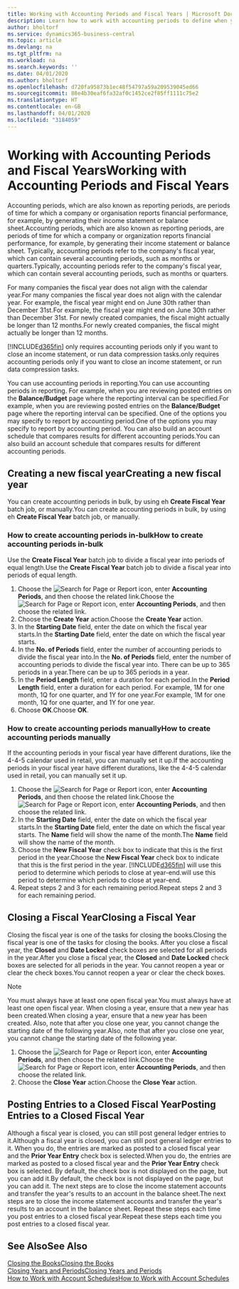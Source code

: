 ```yaml
---
title: Working with Accounting Periods and Fiscal Years | Microsoft Docs
description: Learn how to work with accounting periods to define when your company reports financial performance.
author: bholtorf
ms.service: dynamics365-business-central
ms.topic: article
ms.devlang: na
ms.tgt_pltfrm: na
ms.workload: na
ms.search.keywords: ''
ms.date: 04/01/2020
ms.author: bholtorf
ms.openlocfilehash: d720fa95873b1ec48f54797a59a209539045ed66
ms.sourcegitcommit: 88e4b30eaf6fa32af0c1452ce2f85ff1111c75e2
ms.translationtype: HT
ms.contentlocale: en-GB
ms.lasthandoff: 04/01/2020
ms.locfileid: "3184059"
---
```

# <a name="working-with-accounting-periods-and-fiscal-years"></a><span data-ttu-id="e3227-103">Working with Accounting Periods and Fiscal Years</span><span class="sxs-lookup"><span data-stu-id="e3227-103">Working with Accounting Periods and Fiscal Years</span></span>
<span data-ttu-id="e3227-104">Accounting periods, which are also known as reporting periods, are periods of time for which a company or organisation reports financial performance, for example, by generating their income statement or balance sheet.</span><span class="sxs-lookup"><span data-stu-id="e3227-104">Accounting periods, which are also known as reporting periods, are periods of time for which a company or organization reports financial performance, for example, by generating their income statement or balance sheet.</span></span> <span data-ttu-id="e3227-105">Typically, accounting periods refer to the company's fiscal year, which can contain several accounting periods, such as months or quarters.</span><span class="sxs-lookup"><span data-stu-id="e3227-105">Typically, accounting periods refer to the company's fiscal year, which can contain several accounting periods, such as months or quarters.</span></span>

<span data-ttu-id="e3227-106">For many companies the fiscal year does not align with the calendar year.</span><span class="sxs-lookup"><span data-stu-id="e3227-106">For many companies the fiscal year does not align with the calendar year.</span></span> <span data-ttu-id="e3227-107">For example, the fiscal year might end on June 30th rather than December 31st.</span><span class="sxs-lookup"><span data-stu-id="e3227-107">For example, the fiscal year might end on June 30th rather than December 31st.</span></span> <span data-ttu-id="e3227-108">For newly created companies, the fiscal might actually be longer than 12 months.</span><span class="sxs-lookup"><span data-stu-id="e3227-108">For newly created companies, the fiscal might actually be longer than 12 months.</span></span> 

[!INCLUDE[d365fin](includes/d365fin_md.md)] <span data-ttu-id="e3227-109">only requires accounting periods only if you want to close an income statement, or run data compression tasks.</span><span class="sxs-lookup"><span data-stu-id="e3227-109">only requires accounting periods only if you want to close an income statement, or run data compression tasks.</span></span> 

<span data-ttu-id="e3227-110">You can use accounting periods in reporting.</span><span class="sxs-lookup"><span data-stu-id="e3227-110">You can use accounting periods in reporting.</span></span> <span data-ttu-id="e3227-111">For example, when you are reviewing posted entries on the **Balance/Budget** page where the reporting interval can be specified.</span><span class="sxs-lookup"><span data-stu-id="e3227-111">For example, when you are reviewing posted entries on the **Balance/Budget** page where the reporting interval can be specified.</span></span> <span data-ttu-id="e3227-112">One of the options you may specify to report by accounting period.</span><span class="sxs-lookup"><span data-stu-id="e3227-112">One of the options you may specify to report by accounting period.</span></span> <span data-ttu-id="e3227-113">You can also build an account schedule that compares results for different accounting periods.</span><span class="sxs-lookup"><span data-stu-id="e3227-113">You can also build an account schedule that compares results for different accounting periods.</span></span>

## <a name="creating-a-new-fiscal-year"></a><span data-ttu-id="e3227-114">Creating a new fiscal year</span><span class="sxs-lookup"><span data-stu-id="e3227-114">Creating a new fiscal year</span></span>
<span data-ttu-id="e3227-115">You can create accounting periods in bulk, by using eh **Create Fiscal Year** batch job, or manually.</span><span class="sxs-lookup"><span data-stu-id="e3227-115">You can create accounting periods in bulk, by using eh **Create Fiscal Year** batch job, or manually.</span></span>

### <a name="how-to-create-accounting-periods-in-bulk"></a><span data-ttu-id="e3227-116">How to create accounting periods in-bulk</span><span class="sxs-lookup"><span data-stu-id="e3227-116">How to create accounting periods in-bulk</span></span>
<span data-ttu-id="e3227-117">Use the **Create Fiscal Year** batch job to divide a fiscal year into periods of equal length.</span><span class="sxs-lookup"><span data-stu-id="e3227-117">Use the **Create Fiscal Year** batch job to divide a fiscal year into periods of equal length.</span></span>  

1. <span data-ttu-id="e3227-118">Choose the ![Search for Page or Report](media/ui-search/search_small.png "Search for Page or Report icon") icon, enter **Accounting Periods**, and then choose the related link.</span><span class="sxs-lookup"><span data-stu-id="e3227-118">Choose the ![Search for Page or Report](media/ui-search/search_small.png "Search for Page or Report icon") icon, enter **Accounting Periods**, and then choose the related link.</span></span>  
2. <span data-ttu-id="e3227-119">Choose the **Create Year** action.</span><span class="sxs-lookup"><span data-stu-id="e3227-119">Choose the **Create Year** action.</span></span>  <!--What about the Scheduling option? Should we mention that? There's also the Report Output Type field...-->
3. <span data-ttu-id="e3227-120">In the **Starting Date** field, enter the date on which the fiscal year starts.</span><span class="sxs-lookup"><span data-stu-id="e3227-120">In the **Starting Date** field, enter the date on which the fiscal year starts.</span></span>  
4. <span data-ttu-id="e3227-121">In the **No. of Periods** field, enter the number of accounting periods to divide the fiscal year into.</span><span class="sxs-lookup"><span data-stu-id="e3227-121">In the **No. of Periods** field, enter the number of accounting periods to divide the fiscal year into.</span></span> <span data-ttu-id="e3227-122">There can be up to 365 periods in a year.</span><span class="sxs-lookup"><span data-stu-id="e3227-122">There can be up to 365 periods in a year.</span></span>  
5. <span data-ttu-id="e3227-123">In the **Period Length** field, enter a duration for each period.</span><span class="sxs-lookup"><span data-stu-id="e3227-123">In the **Period Length** field, enter a duration for each period.</span></span> <span data-ttu-id="e3227-124">For example, 1M for one month, 1Q for one quarter, and 1Y for one year.</span><span class="sxs-lookup"><span data-stu-id="e3227-124">For example, 1M for one month, 1Q for one quarter, and 1Y for one year.</span></span>  
6. <span data-ttu-id="e3227-125">Choose **OK**.</span><span class="sxs-lookup"><span data-stu-id="e3227-125">Choose **OK**.</span></span>  

### <a name="how-to-create-accounting-periods-manually"></a><span data-ttu-id="e3227-126">How to create accounting periods manually</span><span class="sxs-lookup"><span data-stu-id="e3227-126">How to create accounting periods manually</span></span>
<span data-ttu-id="e3227-127">If the accounting periods in your fiscal year have different durations, like the 4-4-5 calendar used in retail, you can manually set it up.</span><span class="sxs-lookup"><span data-stu-id="e3227-127">If the accounting periods in your fiscal year have different durations, like the 4-4-5 calendar used in retail, you can manually set it up.</span></span>  
  
1. <span data-ttu-id="e3227-128">Choose the ![Search for Page or Report](media/ui-search/search_small.png "Search for Page or Report icon") icon, enter **Accounting Periods**, and then choose the related link.</span><span class="sxs-lookup"><span data-stu-id="e3227-128">Choose the ![Search for Page or Report](media/ui-search/search_small.png "Search for Page or Report icon") icon, enter **Accounting Periods**, and then choose the related link.</span></span>  
2. <span data-ttu-id="e3227-129">In the **Starting Date** field, enter the date on which the fiscal year starts.</span><span class="sxs-lookup"><span data-stu-id="e3227-129">In the **Starting Date** field, enter the date on which the fiscal year starts.</span></span> <span data-ttu-id="e3227-130">The **Name** field will show the name of the month.</span><span class="sxs-lookup"><span data-stu-id="e3227-130">The **Name** field will show the name of the month.</span></span>  
3. <span data-ttu-id="e3227-131">Choose the **New Fiscal Year** check box to indicate that this is the first period in the year.</span><span class="sxs-lookup"><span data-stu-id="e3227-131">Choose the **New Fiscal Year** check box to indicate that this is the first period in the year.</span></span> [!INCLUDE[d365fin](includes/d365fin_md.md)] <span data-ttu-id="e3227-132">will use this period to determine which periods to close at year-end.</span><span class="sxs-lookup"><span data-stu-id="e3227-132">will use this period to determine which periods to close at year-end.</span></span>
4. <span data-ttu-id="e3227-133">Repeat steps 2 and 3 for each remaining period.</span><span class="sxs-lookup"><span data-stu-id="e3227-133">Repeat steps 2 and 3 for each remaining period.</span></span>  

## <a name="closing-a-fiscal-year"></a><span data-ttu-id="e3227-134">Closing a Fiscal Year</span><span class="sxs-lookup"><span data-stu-id="e3227-134">Closing a Fiscal Year</span></span>
<span data-ttu-id="e3227-135">Closing the fiscal year is one of the tasks for closing the books.</span><span class="sxs-lookup"><span data-stu-id="e3227-135">Closing the fiscal year is one of the tasks for closing the books.</span></span> <span data-ttu-id="e3227-136">After you close a fiscal year, the **Closed** and **Date Locked** check boxes are selected for all periods in the year.</span><span class="sxs-lookup"><span data-stu-id="e3227-136">After you close a fiscal year, the **Closed** and **Date Locked** check boxes are selected for all periods in the year.</span></span> <span data-ttu-id="e3227-137">You cannot reopen a year or clear the check boxes.</span><span class="sxs-lookup"><span data-stu-id="e3227-137">You cannot reopen a year or clear the check boxes.</span></span>

> [!NOTE]  
>  <span data-ttu-id="e3227-138">You must always have at least one open fiscal year.</span><span class="sxs-lookup"><span data-stu-id="e3227-138">You must always have at least one open fiscal year.</span></span> <span data-ttu-id="e3227-139">When closing a year, ensure that a new year has been created.</span><span class="sxs-lookup"><span data-stu-id="e3227-139">When closing a year, ensure that a new year has been created.</span></span> <span data-ttu-id="e3227-140">Also, note that after you close one year, you cannot change the starting date of the following year.</span><span class="sxs-lookup"><span data-stu-id="e3227-140">Also, note that after you close one year, you cannot change the starting date of the following year.</span></span>

1. <span data-ttu-id="e3227-141">Choose the ![Search for Page or Report](media/ui-search/search_small.png "Search for Page or Report icon") icon, enter **Accounting Periods**, and then choose the related link.</span><span class="sxs-lookup"><span data-stu-id="e3227-141">Choose the ![Search for Page or Report](media/ui-search/search_small.png "Search for Page or Report icon") icon, enter **Accounting Periods**, and then choose the related link.</span></span>  
2. <span data-ttu-id="e3227-142">Choose the **Close Year** action.</span><span class="sxs-lookup"><span data-stu-id="e3227-142">Choose the **Close Year** action.</span></span>  

## <a name="posting-entries-to-a-closed-fiscal-year"></a><span data-ttu-id="e3227-143">Posting Entries to a Closed Fiscal Year</span><span class="sxs-lookup"><span data-stu-id="e3227-143">Posting Entries to a Closed Fiscal Year</span></span>
<span data-ttu-id="e3227-144">Although a fiscal year is closed, you can still post general ledger entries to it.</span><span class="sxs-lookup"><span data-stu-id="e3227-144">Although a fiscal year is closed, you can still post general ledger entries to it.</span></span> <span data-ttu-id="e3227-145">When you do, the entries are marked as posted to a closed fiscal year and the **Prior Year Entry** check box is selected.</span><span class="sxs-lookup"><span data-stu-id="e3227-145">When you do, the entries are marked as posted to a closed fiscal year and the **Prior Year Entry** check box is selected.</span></span> <span data-ttu-id="e3227-146">By default, the check box is not displayed on the page, but you can add it.</span><span class="sxs-lookup"><span data-stu-id="e3227-146">By default, the check box is not displayed on the page, but you can add it.</span></span> <span data-ttu-id="e3227-147">The next steps are to close the income statement accounts and transfer the year's results to an account in the balance sheet.</span><span class="sxs-lookup"><span data-stu-id="e3227-147">The next steps are to close the income statement accounts and transfer the year's results to an account in the balance sheet.</span></span> <span data-ttu-id="e3227-148">Repeat these steps each time you post entries to a closed fiscal year.</span><span class="sxs-lookup"><span data-stu-id="e3227-148">Repeat these steps each time you post entries to a closed fiscal year.</span></span>

## <a name="see-also"></a><span data-ttu-id="e3227-149">See Also</span><span class="sxs-lookup"><span data-stu-id="e3227-149">See Also</span></span>
[<span data-ttu-id="e3227-150">Closing the Books</span><span class="sxs-lookup"><span data-stu-id="e3227-150">Closing the Books</span></span>](year-close-books.md)  
[<span data-ttu-id="e3227-151">Closing Years and Periods</span><span class="sxs-lookup"><span data-stu-id="e3227-151">Closing Years and Periods</span></span>](year-close-years-periods.md)  
[<span data-ttu-id="e3227-152">How to Work with Account Schedules</span><span class="sxs-lookup"><span data-stu-id="e3227-152">How to Work with Account Schedules</span></span>](bi-how-work-account-schedule.md)  
  





